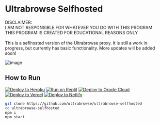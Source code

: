 # Ultrabrowse Selfhosted
DISCLAIMER:
<br>
I AM NOT RESPONSIBLE FOR WHATEVER YOU DO WITH THIS PROGRAM. THIS PROGRAM IS CREATED FOR EDUCATIONAL REASONS ONLY
<br>
<br>
This is a seflhosted version of the Ultrabrowse proxy. It is still a work in progress, but currently has basic functionality. More updates will be added soon!

![image](https://github.com/CaenJones/Ultrabrowse-Selfhosted/assets/131218155/3276326b-ff32-419b-9ed0-77445dabb0dd)

## How to Run

[![Deploy to Heroku](https://binbashbanana.github.io/deploy-buttons/buttons/remade/heroku.svg)](https://heroku.com/deploy/?template=https://github.com/ultrabrowse/ultrabrowse-selfhosted)
[![Run on Replit](https://binbashbanana.github.io/deploy-buttons/buttons/remade/replit.svg)](https://replit.com/github/ultrabrowse/ultrabrowse-selfhosted)
[![Deploy to Oracle Cloud](https://binbashbanana.github.io/deploy-buttons/buttons/remade/oraclecloud.svg)](https://cloud.oracle.com/resourcemanager/stacks/create?zipUrl=https://github.com/ultrabrowse/ultrabrowse-selfhosted/archive/refs/heads/main.zip)
[![Deploy to Vercel](https://binbashbanana.github.io/deploy-buttons/buttons/remade/vercel.svg)](https://vercel.com/new/clone?repository-url=https://github.com/ultrabrowse/ultrabrowse-selfhosted)
[![Deploy to Netlify](https://binbashbanana.github.io/deploy-buttons/buttons/remade/netlify.svg)](https://app.netlify.com/start/deploy?repository=https://github.com/ultrabrowse/ultrabrowse-selfhosted)

```sh
git clone https://github.com/ultrabrowse/ultrabrowse-selfhosted
cd ultrabrowse-selfhosted
npm i
npm start
```
